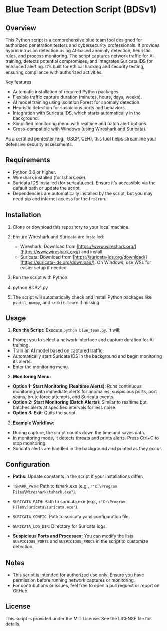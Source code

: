 # Blue Team Detection Script (BDSv1)


## Overview
This Python script is a comprehensive blue team tool designed for authorized penetration testers and cybersecurity professionals. It provides hybrid intrusion detection using AI-based anomaly detection, heuristic rules, and process monitoring. The script captures network traffic for AI training, detects potential compromises, and integrates Suricata IDS for enhanced alerting. It's built for ethical hacking and security testing, ensuring compliance with authorized activities.

Key features:
- Automatic installation of required Python packages.
- Flexible traffic capture duration (minutes, hours, days, weeks).
- AI model training using Isolation Forest for anomaly detection.
- Heuristic detection for suspicious ports and behaviors.
- Integration with Suricata IDS, which starts automatically in the background.
- Simplified monitoring menu with realtime and batch alert options.
- Cross-compatible with Windows (using Wireshark and Suricata).

As a certified pentester (e.g., OSCP, CEH), this tool helps streamline your defensive security assessments.

## Requirements
- Python 3.6 or higher.
- Wireshark installed (for tshark.exe).
- Suricata IDS installed (for suricata.exe). Ensure it's accessible via the default path or update the script.
- Dependencies are automatically installed by the script, but you may need pip and internet access for the first run.

## Installation
1. Clone or download this repository to your local machine.
2. Ensure Wireshark and Suricata are installed:
   - Wireshark: Download from [https://www.wireshark.org/](https://www.wireshark.org/) and install.
   - Suricata: Download from [https://suricata-ids.org/download/](https://suricata-ids.org/download/). On Windows, use WSL for easier setup if needed.
3. Run the script with Python:
4. python BDSv1.py

5. The script will automatically check and install Python packages like `psutil`, `numpy`, and `scikit-learn` if missing.

## Usage
1. **Run the Script:** Execute `python blue_team.py`. It will:
- Prompt you to select a network interface and capture duration for AI training.
- Train an AI model based on captured traffic.
- Automatically start Suricata IDS in the background and begin monitoring its alerts.
- Enter the monitoring menu.

2. **Monitoring Menu:**
- **Option 1: Start Monitoring (Realtime Alerts)**: Runs continuous monitoring with immediate alerts for anomalies, suspicious ports, port scans, brute force attempts, and Suricata events.
- **Option 2: Start Monitoring (Batch Alerts)**: Similar to realtime but batches alerts at specified intervals for less noise.
- **Option 3: Exit**: Quits the script.

3. **Example Workflow:**
- During capture, the script counts down the time and saves data.
- In monitoring mode, it detects threats and prints alerts. Press Ctrl+C to stop monitoring.
- Suricata alerts are handled in the background and printed as they occur.

## Configuration
- **Paths:** Update constants in the script if your installations differ:
- `TSHARK_PATH`: Path to tshark.exe (e.g., `r"C:\Program Files\Wireshark\tshark.exe"`).
- `SURICATA_PATH`: Path to suricata.exe (e.g., `r"C:\Program Files\Suricata\suricata.exe"`).
- `SURICATA_CONFIG`: Path to suricata.yaml configuration file.
- `SURICATA_LOG_DIR`: Directory for Suricata logs.

- **Suspicious Ports and Processes:** You can modify the lists `SUSPICIOUS_PORTS` and `SUSPICIOUS_PROCS` in the script to customize detection.

## Notes
- This script is intended for authorized use only. Ensure you have permission before running network captures or monitoring.
- For contributions or issues, feel free to open a pull request or report on GitHub.

## License
This script is provided under the MIT License. See the LICENSE file for details.
